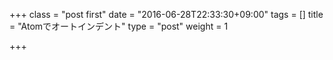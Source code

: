 +++
class = "post first"
date = "2016-06-28T22:33:30+09:00"
tags = []
title = "Atomでオートインデント"
type = "post"
weight = 1

+++

